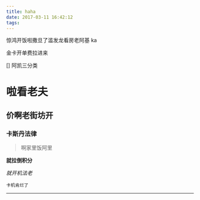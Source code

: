 ```yaml
---
title: haha
date: 2017-03-11 16:42:12
tags:
---
```

惊鸿开饭啦撒旦了滥发龙看房老阿基
ka

金卡开单费拉进来

[] 阿凯三分类
# 啦看老夫
## 价啊老街坊开
### 卡斯丹法律

<!-- more -->
> 啊家里饭阿里

**就拉倒积分**

*就开机法老*
```
卡机肯烂了
```

---
